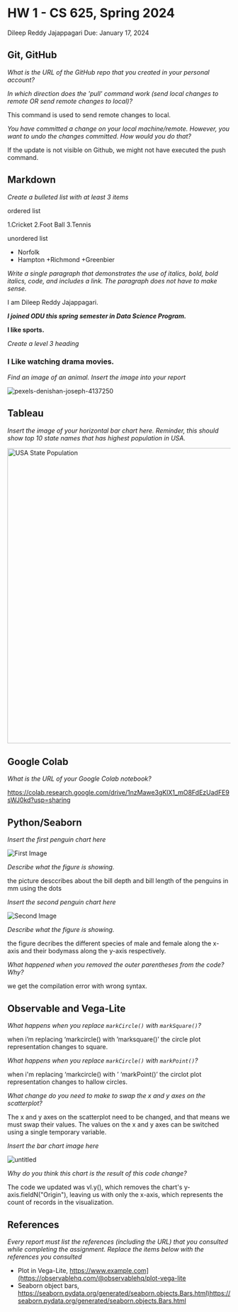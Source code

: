 # HW 1 - CS 625, Spring 2024

Dileep Reddy Jajappagari
Due: January 17, 2024

## Git, GitHub

*What is the URL of the GitHub repo that you created in your personal account?*

   
*In which direction does the 'pull' command work (send local changes to remote OR send remote changes to local)?*

 This command is used to send remote changes to local.
   
*You have committed a change on your local machine/remote. However, you want to undo the changes committed. How would you do that?*

If the update is not visible on Github, we might not have executed the push command.

## Markdown

*Create a bulleted list with at least 3 items*

ordered list

1.Cricket
2.Foot Ball
3.Tennis

unordered list

* Norfolk 
* Hampton
   +Richmond
   +Greenbier

*Write a single paragraph that demonstrates the use of italics, bold, bold italics, code, and includes a link. The paragraph does not have to make sense.*

I am Dileep Reddy Jajappagari.

***I joined ODU this spring semester in Data Science Program.***

**I like sports.**

*Create a level 3 heading*

### I Like watching drama movies.

*Find an image of an animal. Insert the image into your report*


![pexels-denishan-joseph-4137250](https://github.com/Dileepj1828/Repo-1/assets/156220676/8af4a51d-cf7e-4675-8787-cad12566ffbf)


## Tableau

*Insert the image of your horizontal bar chart here. Reminder, this should show top 10 state names that has highest population in USA.*


<img width="665" alt="USA State Population" src="https://github.com/Dileepj1828/Repo-1/assets/156220676/13d6663d-7983-4ec4-8561-c373ab9697b5">


## Google Colab

*What is the URL of your Google Colab notebook?*

https://colab.research.google.com/drive/1nzMawe3gKlX1_mO8FdEzUadFE9sWJ0kd?usp=sharing

## Python/Seaborn

*Insert the first penguin chart here*


![First Image](https://github.com/Dileepj1828/Repo-1/assets/156220676/443763e8-dc17-41a5-8800-463a1e18e306)


*Describe what the figure is showing.*

the picture desccribes about the bill depth and bill length of the penguins in mm using the dots 

*Insert the second penguin chart here*


![Second Image](https://github.com/Dileepj1828/Repo-1/assets/156220676/3aebf702-e6fe-4a35-bb2a-6223c0529a36)


*Describe what the figure is showing.*

the figure decribes the different species of male and female along the x-axis and their bodymass along the y-axis respectively.


*What happened when you removed the outer parentheses from the code? Why?*

we get the compilation error with wrong syntax.

## Observable and Vega-Lite

*What happens when you replace `markCircle()` with `markSquare()`?*

when i’m replacing ‘markcircle() with ’marksquare()’ the circle plot representation changes to square.


*What happens when you replace `markCircle()` with `markPoint()`?*

when i'm replacing ‘markcircle() with ’ ‘markPoint()’ the circlot plot representation changes to hallow circles.

*What change do you need to make to swap the x and y axes on the scatterplot?*

The x and y axes on the scatterplot need to be changed, and that means we must swap their values. The values on the x and y axes can be switched using a single temporary variable.

*Insert the bar chart image here*


![untitled](https://github.com/Dileepj1828/Repo-1/assets/156220676/3bfcba7d-77ba-47b2-8bdc-a34129dbaca6)


*Why do you think this chart is the result of this code change?*

The code we updated was vl.y(), which removes the chart's y-axis.fieldN("Origin"), leaving us with only the x-axis, which represents the count of records in the visualization.


## References

*Every report must list the references (including the URL) that you consulted while completing the assignment. Replace the items below with the references you consulted*

* Plot in Vega-Lite, <https://www.example.com](https://observablehq.com/@observablehq/plot-vega-lite>
* Seaborn object bars, <https://seaborn.pydata.org/generated/seaborn.objects.Bars.html)https://seaborn.pydata.org/generated/seaborn.objects.Bars.html>
